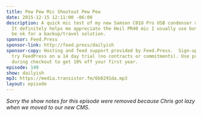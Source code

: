 ```yaml
---
title: Pew Pew Mic Shootout Pew Pew
date: 2015-12-15 12:11:00 -06:00
description: A quick mic test of my new Samson C01U Pro USB condenser microphone.
  It definitely helps me appreciate the Heil PR40 mic I usually use but I think it&rsquo;ll
  be ok for a backup/travel solution.
sponsor: Feed.Press
sponsor-link: http://feed.press/dailyish
sponsor-copy: Hosting and feed support provided by Feed.Press.  Sign-up today and
  try FeedPress on a 14 day trial (no contracts or commitments). Use promo code "dailyish"
  during checkout to get 10% off your first year.
episode: 149
show: dailyish
mp3: https://media.transistor.fm/6b0291da.mp3
layout: episode
---
```


<em>Sorry the show notes for this episode were removed because Chris got lazy when we moved to our new CMS</em>.
